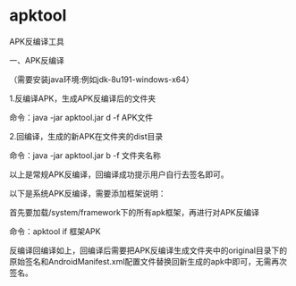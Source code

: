 # apktool
APK反编译工具

一、APK反编译 

（需要安装java环境:例如jdk-8u191-windows-x64）

1.反编译APK，生成APK反编译后的文件夹

命令：java -jar apktool.jar d -f APK文件

2.回编译，生成的新APK在文件夹的dist目录

命令：java -jar apktool.jar b -f 文件夹名称

以上是常规APK反编译，回编译成功提示用户自行去签名即可。

以下是系统APK反编译，需要添加框架说明：

首先要加载/system/framework下的所有apk框架，再进行对APK反编译

命令：apktool if 框架APK

反编译回编译如上，回编译后需要把APK反编译生成文件夹中的original目录下的原始签名和AndroidManifest.xml配置文件替换回新生成的apk中即可，无需再次签名。
